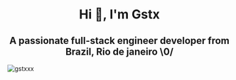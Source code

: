 <div>
<h1 align="center">Hi 👋, I'm Gstx</h1>
<h2 align="center">A passionate full-stack engineer developer from Brazil, Rio de janeiro \0/</h2>
  
<div><img align="center" src="https://github-readme-streak-stats.herokuapp.com/?user=gstxxx&" alt="gstxxx" />
  
</div></div>

